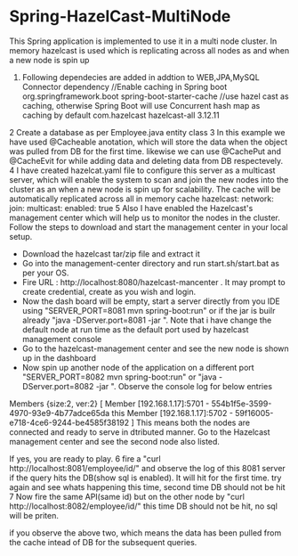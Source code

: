# Spring-HazelCast-MultiNode
This Spring application is implemented to use it in a multi node cluster. In memory hazelcast is used which is replicating across all nodes as and when a new node is spin up

1. Following dependecies are added in addtion to WEB,JPA,MySQL Connector dependency
    //Enable caching in Spring boot
    <dependency>
			<groupId>org.springframework.boot</groupId>
			<artifactId>spring-boot-starter-cache</artifactId>
		</dependency>
    //use hazel cast as caching, otherwise Spring Boot will use Concurrent hash map as caching by default
    <dependency>
			<groupId>com.hazelcast</groupId>
			<artifactId>hazelcast-all</artifactId>
			<version>3.12.11</version>
		</dependency>
    
    
2 Create a database as per Employee.java entity class
3 In this example we have used @Cacheable anotation, which will store the data when the object was pulled from DB for the first time. likewise we can use @CachePut and @CacheEvit for while adding data and deleting data from DB respectevely.
4 I have created hazelcat.yaml file to configure this server as a multicast server, which will enable the system to scan and join the new nodes into the cluster as an when a new node is spin up for scalability. The cache will be automatically replicated across all in memory cache
 hazelcast:
  network:
    join:
      multicast:
        enabled: true
5 Also I have enabled the Hazelcast's management center which will help us to monitor the nodes in the cluster. Follow the steps to download and start the management center in your local setup.
* Download the hazelcast tar/zip file and extract it
* Go into the management-center directory and run start.sh/start.bat as per your OS.
* Fire URL : http://localhost:8080/hazelcast-mancenter . It may prompt to create credential, create as you wish and login.
* Now the dash board will be empty, start a server directly from you IDE using "SERVER_PORT=8081 mvn spring-boot:run" or if the jar is builr already "java -DServer.port=8081 -jar <jar nmae>". Note that i have change the default node at run time as the default port used by hazelcast management console
* Go to the hazelcast-management center and see the new node is shown up in the dashboard
* Now spin up another node of the application on a different port "SERVER_PORT=8082 mvn spring-boot:run" or "java -DServer.port=8082 -jar <jar nmae>". Observe the console log for below entries

Members {size:2, ver:2} [
        Member [192.168.1.17]:5701 - 554b1f5e-3599-4970-93e9-4b77adce65da this
        Member [192.168.1.17]:5702 - 59f16005-e718-4ce6-9244-be4585f38192
]
This means both the nodes are connected and ready to serve in dtributed manner. Go to the Hazelcast management center and see the second node also listed.

If yes, you are ready to play.
6 fire a "curl http://localhost:8081/employee/id/<id>" and observe the log of this 8081 server if the query hits the DB(show sql is enabled). It will hit for the first time. try again and see whats happening this time, second time DB should not be hit
7 Now fire the same API(same id) but on the other node by "curl http://localhost:8082/employee/id/<id>" this time DB should not be hit, no sql will be priten.

if you observe the above two, which means the data has been pulled from the cache intead of DB for the subsequent queries.
